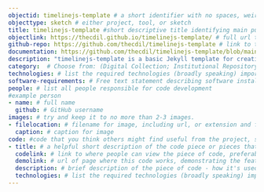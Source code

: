 ```yaml
---
objectid: timelinejs-template # a short identifier with no spaces, weird characters, etc.
objecttype: sketch # either project, tool, or sketch
title: timelinejs-template #short descriptive title identifying main purpose/use and possibly technology
objectlink: https://thecdil.github.io/timelinejs-template/ # full url to the main tool/project site
github-repo: https://github.com/thecdil/timelinejs-template # link to the main tool/project github repository, only if different
documentation: https://github.com/thecdil/timelinejs-template/blob/main/docs/timeline.md # link to documentaton, if avialble. 
description: "timelinejs-template is a basic Jekyll template for creating self-hosted TimelineJS on GitHub Pages. It is compatible with existing timelines created in Google Sheets following the TimelineJS template or can be used with TimelineJS formatted JSON files. The template provides a self-contained package of data, media, and code for simplified and sustainable hosting of a timeline that does not rely on 3rd party resources." # short description providing contextual information about the uses, technologies, examples, tools, and/or category the recipe addresses 
category:  # Choose from: (Digital Collection; Institutional Repository; Research Guide; Qualitative Data Analysis; Oral History; Library Website; Critical Edition; OER; Screwing-Around;) or add a new one -- separate multiple using semi-colons.
technologies: # list the required technologies (broadly speaking) important to and/or necessary for your recipe; separate by semi-colon. Include the site generator first. Example: jekyll; bootstrap;svg;
software-requirements: # Free text statement describing software installs required before getting started on a local computer.
people: # list all people responsible for code development
#example person
- name: # full name
  github: # GitHub username
images: # try and keep it to no more than 2-3 images. 
- filelocation: # filename for image, including url, or extension and folder of this repository (i.e. '/images/picture.jpg')
  caption: # caption for image
code: #code that you think others might find useful from the project, sketch or tool
- title: # a helpful short description of the code piece or pieces that do the thing you think another person might like to do. 
  codelink: # link to where people can view the piece of code, preferabbly in a GitHub repo -- separate multiple links by semi-colon
  demolink: # url of page where this code works, demonstrating the features. 
  description: # brief description of the piece of code - how it's used in project/sketch/tool + how it might be used
  technologies: # list the required technologies (broadly speaking) important to and/or necessary for your recipe; separate by semi-colon. Include the site generator first. Example: jekyll; bootstrap;svg;
---
```


